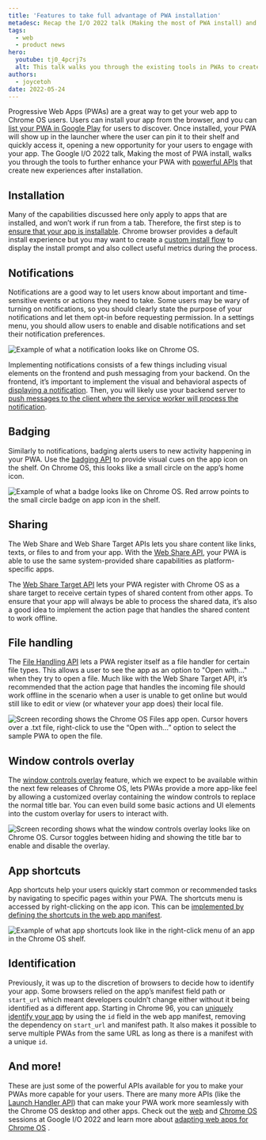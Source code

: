 ```yaml
---
title: 'Features to take full advantage of PWA installation'
metadesc: Recap the I/O 2022 talk (Making the most of PWA install) and highlights the APIs that can create enhanced experiences for your PWA after installation.
tags:
  - web
  - product news
hero:
  youtube: tj0_4pcrj7s
  alt: This talk walks you through the existing tools in PWAs to create enhanced experiences after install.
authors:
  - joycetoh
date: 2022-05-24
---
```


Progressive Web Apps (PWAs) are a great way to get your web app to Chrome OS users. Users can install your app from the browser, and you can [list your PWA in Google Play](/{{locale.code}}/publish/pwa-in-play/) for users to discover. Once installed, your PWA will show up in the launcher where the user can pin it to their shelf and quickly access it, opening a new opportunity for your users to engage with your app. The Google I/O 2022 talk, Making the most of PWA install, walks you through the tools to further enhance your PWA with [powerful APIs](/{{locale.code}}/web/powerful-pwas) that create new experiences after installation.

## Installation

Many of the capabilities discussed here only apply to apps that are installed, and won’t work if run from a tab. Therefore, the first step is to [ensure that your app is installable](https://web.dev/codelab-make-installable). Chrome browser provides a default install experience but you may want to create a [custom install flow](https://web.dev/customize-install/) to display the install prompt and also collect useful metrics during the process.

## Notifications

Notifications are a good way to let users know about important and time-sensitive events or actions they need to take. Some users may be wary of turning on notifications, so you should clearly state the purpose of your notifications and let them opt-in before requesting permission. In a settings menu, you should allow users to enable and disable notifications and set their notification preferences.

![Example of what a notification looks like on Chrome OS.](ix://posts/take-full-advantage-of-pwa-installation/notifications.png)

Implementing notifications consists of a few things including visual elements on the frontend and push messaging from your backend. On the frontend, it’s important to implement the visual and behavioral aspects of [displaying a notification](https://web.dev/push-notifications-display-a-notification/). Then, you will likely use your backend server to [push messages to the client where the service worker will process the notification](https://web.dev/push-notifications-overview/).

## Badging

Similarly to notifications, badging alerts users to new activity happening in your PWA. Use the [badging API](https://web.dev/badging-api) to provide visual cues on the app icon on the shelf. On Chrome OS, this looks like a small circle on the app’s home icon.

![Example of what a badge looks like on Chrome OS. Red arrow points to the small circle badge on app icon in the shelf.](ix://posts/take-full-advantage-of-pwa-installation/badging2.png)

## Sharing

The Web Share and Web Share Target APIs lets you share content like links, texts, or files to and from your app. With the [Web Share API](https://web.dev/web-share/), your PWA is able to use the same system-provided share capabilities as platform-specific apps.

The [Web Share Target API](https://web.dev/web-share-target/) lets your PWA register with Chrome OS as a share target to receive certain types of shared content from other apps. To ensure that your app will always be able to process the shared data, it’s also a good idea to implement the action page that handles the shared content to work offline.

## File handling

The [File Handling API](https://web.dev/file-handling/) lets a PWA register itself as a file handler for certain file types. This allows a user to see the app as an option to "Open with…" when they try to open a file. Much like with the Web Share Target API, it’s recommended that the action page that handles the incoming file should work offline in the scenario when a user is unable to get online but would still like to edit or view (or whatever your app does) their local file.

![Screen recording shows the Chrome OS Files app open. Cursor hovers over a .txt file, right-click to use the “Open with…” option to select the sample PWA to open the file.](ix://posts/take-full-advantage-of-pwa-installation/open_file_handling2.gif)

## Window controls overlay

The [window controls overlay](https://web.dev/window-controls-overlay/) feature, which we expect to be available within the next few releases of Chrome OS, lets PWAs provide a more app-like feel by allowing a customized overlay containing the window controls to replace the normal title bar. You can even build some basic actions and UI elements into the custom overlay for users to interact with.

![Screen recording shows what the window controls overlay looks like on Chrome OS. Cursor toggles between hiding and showing the title bar to enable and disable the overlay.](ix://posts/take-full-advantage-of-pwa-installation/wco.gif)

## App shortcuts

App shortcuts help your users quickly start common or recommended tasks by navigating to specific pages within your PWA. The shortcuts menu is accessed by right-clicking on the app icon. This can be [implemented by defining the shortcuts in the web app manifest](https://web.dev/app-shortcuts/).

![Example of what app shortcuts look like in the right-click menu of an app in the Chrome OS shelf.](ix://posts/take-full-advantage-of-pwa-installation/app_shortcuts.png)

## Identification

Previously, it was up to the discretion of browsers to decide how to identify your app. Some browsers relied on the app’s manifest field path or `start_url` which meant developers couldn’t change either without it being identified as a different app. Starting in Chrome 96, you can [uniquely identify your app](https://developer.chrome.com/blog/pwa-manifest-id/) by using the `id` field in the web app manifest, removing the dependency on `start_url` and manifest path. It also makes it possible to serve multiple PWAs from the same URL as long as there is a manifest with a unique `id`.

## And more!

These are just some of the powerful APIs available for you to make your PWAs more capable for your users. There are many more APIs (like the [Launch Handler API](/{{locale.code}}/posts/customize-pwa-window-launch)) that can make your PWA work more seamlessly with the Chrome OS desktop and other apps. Check out the [web](https://io.google/2022/program/?q=1cf58852-f96e-4549-92c4-f02f47b941d7) and [Chrome OS](https://io.google/2022/program/?q=5e8f505e-5ce1-428d-ac5f-f7deafd0dbae) sessions at Google I/O 2022 and learn more about [adapting web apps for Chrome OS](/{{locale.code}}/web) .
